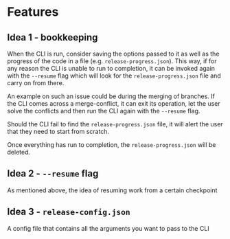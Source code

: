 # Features

## Idea 1 - bookkeeping

When the CLI is run, consider saving the options passed to it as well as the progress of the code in a file (e.g. `release-progress.json`).
This way, if for any reason the CLI is unable to run to completion, it can be invoked again with the `--resume` flag which will look for the `release-progress.json`
file and carry on from there.

An example on such an issue could be during the merging of branches. If the CLI comes across a merge-conflict, it can exit its operation, let the user
solve the conflicts and then run the CLI again with the `--resume` flag.

Should the CLI fail to find the `release-progress.json` file, it will alert the user that they need to start from scratch.

Once everything has run to completion, the `release-progress.json` will be deleted.

## Idea 2 - `--resume` flag

As mentioned above, the idea of resuming work from a certain checkpoint

## Idea 3 - `release-config.json`

A config file that contains all the arguments you want to pass to the CLI
